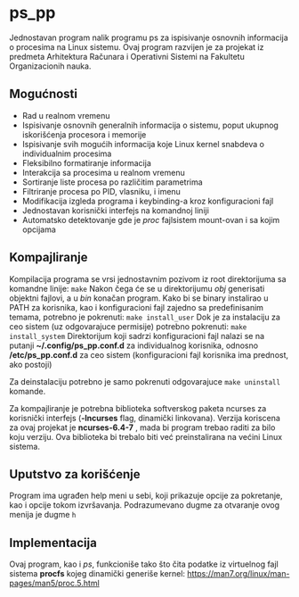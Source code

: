 # ps_pp
Jednostavan program nalik programu ps za ispisivanje osnovnih informacija o procesima na Linux sistemu.
Ovaj program razvijen je za projekat iz predmeta Arhitektura Računara i Operativni Sistemi na Fakultetu Organizacionih nauka.
## Mogućnosti
* Rad u realnom vremenu
* Ispisivanje osnovnih generalnih informacija o sistemu, poput ukupnog iskorišćenja procesora i memorije
* Ispisivanje svih mogućih informacija koje Linux kernel snabdeva o individualnim procesima
* Fleksibilno formatiranje informacija
* Interakcija sa procesima u realnom vremenu
* Sortiranje liste procesa po različitim parametrima
* Filtriranje procesa po PID, vlasniku, i imenu
* Modifikacija izgleda programa i keybinding-a kroz konfiguracioni fajl
* Jednostavan korisnički interfejs na komandnoj liniji
* Automatsko detektovanje gde je *proc* fajlsistem mount-ovan i sa kojim opcijama
## Kompajliranje
Kompilacija programa se vrsi jednostavnim pozivom iz root direktorijuma sa komandne linije:
```make```
Nakon čega će se u direktorijumu *obj* generisati objektni fajlovi, a u *bin* konačan program.
Kako bi se binary instalirao u PATH za korisnika, kao i konfiguracioni fajl zajedno sa predefinisanim temama, potrebno je pokrenuti:
```make install_user```
Dok je za instalaciju za ceo sistem (uz odgovarajuce permisije) potrebno pokrenuti:
```make install_system```
Direktorijum koji sadrzi konfiguracioni fajl nalazi se na putanji **~/.config/ps_pp.conf.d** za individualnog korisnika, odnosno **/etc/ps_pp.conf.d** za ceo sistem (konfiguracioni fajl korisnika ima prednost, ako postoji)

Za deinstalaciju potrebno je samo pokrenuti odgovarajuce ```make uninstall``` komande.


Za kompajliranje je potrebna biblioteka softverskog paketa ncurses za korisnički interfejs (**-lncurses** flag, dinamički linkovana).
Verzija koriscena za ovaj projekat je **ncurses-6.4-7** , mada bi program trebao raditi za bilo koju verziju.
Ova biblioteka bi trebalo biti već preinstalirana na većini Linux sistema.
## Uputstvo za korišćenje
Program ima ugrađen help meni u sebi, koji prikazuje opcije za pokretanje, kao i opcije tokom izvršavanja.
Podrazumevano dugme za otvaranje ovog menija je dugme ```h```
## Implementacija 
Ovaj program, kao i *ps*, funkcioniše tako što čita podatke iz virtuelnog fajl sistema **procfs** kojeg dinamički generiše kernel: https://man7.org/linux/man-pages/man5/proc.5.html
